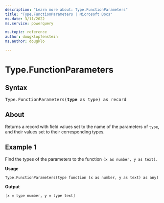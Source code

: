 ```yaml
---
description: "Learn more about: Type.FunctionParameters"
title: "Type.FunctionParameters | Microsoft Docs"
ms.date: 3/11/2022
ms.service: powerquery

ms.topic: reference
author: dougklopfenstein
ms.author: dougklo

---
```

# Type.FunctionParameters

## Syntax

<pre>
Type.FunctionParameters(<b>type</b> as type) as record
</pre>
  
## About

Returns a record with field values set to the name of the parameters of `type`, and their values set to their corresponding types.

## Example 1

Find the types of the parameters to the function `(x as number, y as text)`.

**Usage**

```powerquery-m
Type.FunctionParameters(type function (x as number, y as text) as any)
```

**Output**

`[x = type number, y = type text]`
